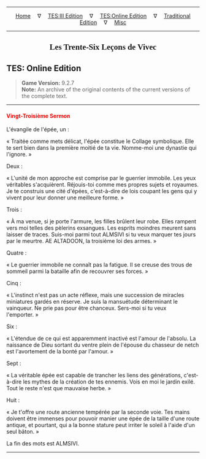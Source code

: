 
---

<!-- Jekyll Page Links -->

<center>
<a href="../../../../index.html">Home</a>
&emsp;&nabla;&emsp;
<a href="../../../index-tes3.html">TES:III Edition</a>
&emsp;&nabla;&emsp;
<a href="../../../index-teso.html">TES:Online Edition</a>
&emsp;&nabla;&emsp;
<a href="../../../index-traditional.html">Traditional Edition</a>
&emsp;&nabla;&emsp;
<a href="../../../index-misc.html">Misc</a>
</center>

<!-- Markdown Body Below: -->

---

<center>
<h2><span style="font-family:Georgia">Les Trente-Six Leçons de Vivec</span></h2>
</center>

## TES: Online Edition

> __Game Version:__ 9.2.7\
> __Note:__ An archive of the original contents of the current versions of the complete text.

---

#### <span style="color:red">Vingt-Troisième Sermon</span>

L'évangile de l'épée, un :

« Traitée comme mets délicat, l'épée constitue le Collage symbolique. Elle te sert bien dans la première moitié de ta vie. Nomme-moi une dynastie qui l'ignore. »

Deux :

« L'unité de mon approche est comprise par le guerrier immobile. Les yeux véritables s'acquièrent. Réjouis-toi comme mes propres sujets et royaumes. Je te construis une cité d'épées, c'est-à-dire de lois coupant les gens qui y vivent pour leur donner une meilleure forme. »

Trois :

« À ma venue, si je porte l'armure, les filles brûlent leur robe. Elles rampent vers moi telles des pèlerins exsangues. Les esprits moindres meurent sans laisser de traces. Suis-moi parmi tout ALMSIVI si tu veux marquer tes jours par le meurtre. AE ALTADOON, la troisième loi des armes. »

Quatre :

« Le guerrier immobile ne connaît pas la fatigue. Il se creuse des trous de sommeil parmi la bataille afin de recouvrer ses forces. »

Cinq :

« L'instinct n'est pas un acte réflexe, mais une succession de miracles miniatures gardés en réserve. Je suis la mansuétude déterminant le vainqueur. Ne prie pas pour être chanceux. Sers-moi si tu veux l'emporter. »

Six :

« L'étendue de ce qui est apparemment inactivé est l'amour de l'absolu. La naissance de Dieu sortant du ventre plein de l'épouse du chasseur de netch est l'avortement de la bonté par l'amour. »

Sept :

« La véritable épée est capable de trancher les liens des générations, c'est-à-dire les mythes de la création de tes ennemis. Vois en moi le jardin exilé. Tout le reste n'est que mauvaise herbe. »

Huit :

« Je t'offre une route ancienne tempérée par la seconde voie. Tes mains doivent être immenses pour pouvoir manier une épée de la taille d'une route antique, et pourtant, qui a la bonne stature peut irriter le soleil à l'aide d'un seul bâton. »


La fin des mots est ALMSIVI.

---
